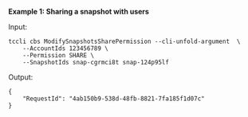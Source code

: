 **Example 1: Sharing a snapshot with users**



Input: 

```
tccli cbs ModifySnapshotsSharePermission --cli-unfold-argument  \
    --AccountIds 123456789 \
    --Permission SHARE \
    --SnapshotIds snap-cgrmci8t snap-124p95lf
```

Output: 
```
{
    "RequestId": "4ab150b9-538d-48fb-8821-7fa185f1d07c"
}
```

